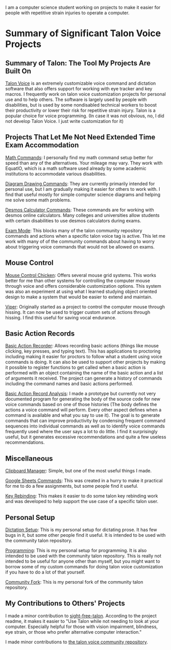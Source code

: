 I am a computer science student working on projects to make it easier for people with repetitive strain injuries to operate a computer.

# Summary of Significant Talon Voice Projects
## Summary of Talon: The Tool My Projects Are Built On
[Talon Voice](https://talonvoice.com/) is an extremely customizable voice command and dictation software that also offers support for working with eye tracker and key macros. I frequently work on talon voice customization projects for personal use and to help others. The software is largely used by people with disabilities, but is used by some nondisabled technical workers to boost their productivity or lower their risk for repetitive strain injury. Talon is a popular choice for voice programming. (In case it was not obvious, no, I did not develop Talon Voice. I just write customization for it)

## Projects That Let Me Not Need Extended Time Exam Accommodation
[Math Commands](https://github.com/FireChickenProductivity/Talon-Voice-EquatIO-Commands): I personally find my math command setup better for speed than any of the alternatives. Your mileage may vary. They work with EquatIO, which is a math software used already by some academic institutions to accommodate various disabilities.

[Diagram Drawing Commands](https://github.com/FireChickenProductivity/TalonVoiceDiagramDrawing): They are currently primarily intended for personal use, but I am gradually making it easier for others to work with. I find that useful mostly for simple computer science diagrams and helping me solve some math problems.

[Desmos Calculator Commands](https://github.com/FireChickenProductivity/TalonVoiceDesmosCommands): These commands are for working with desmos online calculators. Many colleges and universities allow students with certain disabilities to use desmos calculators during exams.

[Exam Mode](https://github.com/FireChickenProductivity/Talon-Voice-Exam-Mode): This blocks many of the talon community repository commands and actions when a specific talon voice tag is active. This let me work with many of of the community commands about having to worry about triggering voice commands that would not be allowed on exams.

## Mouse Control
[Mouse Control Chicken](https://github.com/FireChickenProductivity/MouseControlChicken): Offers several mouse grid systems. This works better for me than other systems for controlling the computer mouse through voice and offers considerable customization options. This system was also an experiment at using what I learned studying object oriented design to make a system that would be easier to extend and maintain.

[Viper](https://github.com/FireChickenProductivity/Viper): Originally started as a project to control the computer mouse through hissing. It can now be used to trigger custom sets of actions through hissing. I find this useful for saving vocal endurance.

## Basic Action Records
[Basic Action Recorder](https://github.com/FireChickenProductivity/BAR): Allows recording basic actions (things like mouse clicking, key presses, and typing text). This has applications to proctoring including making it easier for proctors to follow what a student using voice commands is doing. It can also be used to support other projects by making it possible to register functions to get called when a basic action is performed with an object containing the name of the basic action and a list of arguments it received. The project can generate a history of commands including the command names and basic actions performed. 

[Basic Action Record Analysis](https://github.com/FireChickenProductivity/BasicActionRecordAnalyzer): I made a prototype but currently not very documented program for generating the body of the source code for new voice commands based on one of those histories (The body defines the actions a voice command will perform. Every other aspect defines when a command is available and what you say to use it). The goal is to generate commands that can improve productivity by condensing frequent command sequences into individual commands as well as to identify voice commands frequently used where the user says a lot to do little. I find it surprisingly useful, but it generates excessive recommendations and quite a few useless recommendations.

## Miscellaneous
[Clipboard Manager](https://github.com/FireChickenProductivity/Talon-Voice-multidimensional-clipboard): Simple, but one of the most useful things I made.

[Google Sheets Commands](https://github.com/FireChickenProductivity/GoogleSheetsTalonCommands): This was created in a hurry to make it practical for me to do a few assignments, but some people find it useful.

[Key Rebinding](https://github.com/FireChickenProductivity/TalonKeyRebindings): This makes it easier to do some talon key rebinding work and was developed to help support the use case of a specific talon user.

## Personal Setup
[Dictation Setup](https://github.com/FireChickenProductivity/TalonVoiceDictationSetup): This is my personal setup for dictating prose. It has few bugs in it, but some other people find it useful. It is intended to be used with the community talon repository.

[Programming](https://github.com/FireChickenProductivity/PersonalTalonVoiceCodingSetup): This is my personal setup for programming. It is also intended to be used with the community talon repository. This is really not intended to be useful for anyone other than myself, but you might want to borrow some of my custom commands for doing talon voice customization if you have to do a lot of that yourself.

[Community Fork](https://github.com/FireChickenProductivity/PersonalCommunityFork): This is my personal fork of the community talon repository. 

## My Contributions to Others' Projects
I made a minor contribution to [sight-free-talon](https://github.com/C-Loftus/sight-free-talon). According to the project readme, it makes it easier to "Use Talon while not needing to look at your computer. Especially helpful for those with vision impairment, blindness, eye strain, or those who prefer alternative computer interaction."

I made minor contributions to [the talon voice community repository](https://github.com/talonhub/community).
